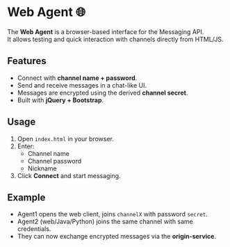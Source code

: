 # Web Agent 🌐

The **Web Agent** is a browser-based interface for the Messaging API.  
It allows testing and quick interaction with channels directly from HTML/JS.

## Features
- Connect with **channel name + password**.
- Send and receive messages in a chat-like UI.
- Messages are encrypted using the derived **channel secret**.
- Built with **jQuery + Bootstrap**.

## Usage
1. Open `index.html` in your browser.
2. Enter:
   - Channel name  
   - Channel password  
   - Nickname  
3. Click **Connect** and start messaging.

## Example
- Agent1 opens the web client, joins `channelX` with password `secret`.  
- Agent2 (web/Java/Python) joins the same channel with same credentials.  
- They can now exchange encrypted messages via the **origin-service**.
